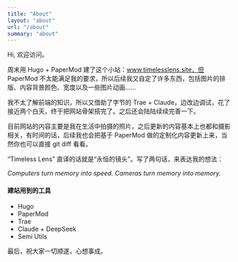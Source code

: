 ```yaml
---
title: "About"
layout: "about"
url: "/about"
summary: "about"
---
```



Hi, 欢迎访问。

周末用 Hugo + PaperMod 建了这个小站：www.timelesslens.site，但 PaperMod 不太能满足我的要求，所以后续我又自定了许多东西，包括图片的排版、内容背景颜色、宽度以及一些图片动画……

我不太了解前端的知识，所以又借助了字节的 Trae + Claude，边改边调试，花了接近两个白天，终于把网站骨架搭完了。之后还会陆陆续续完善一下。

目前网站的内容主要是我在生活中拍摄的照片，之后更新的内容基本上也都和摄影相关，有时间的话，后续我也会把基于 PaperMod 做的定制化内容更新上来，当然你也可以直接 git diff 看看。

“Timeless Lens” 直译的话就是“永恒的镜头”。写了两句话，来表达我的想法：

*Computers turn memory into speed.*
*Cameras turn memory into memory.*


#### 建站用到的工具
- Hugo
- PaperMod
- Trae
- Claude + DeepSeek
- Semi Utils

最后，祝大家一切顺遂，心想事成。


